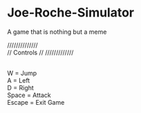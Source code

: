 # Joe-Roche-Simulator
A game that is nothing but a meme

 //////////////<br>
// Controls //
/////////////<br><br>

W =        Jump<br>
A =        Left<br>
D   =       Right<br>
Space =    Attack<br>
Escape =   Exit Game<br>
